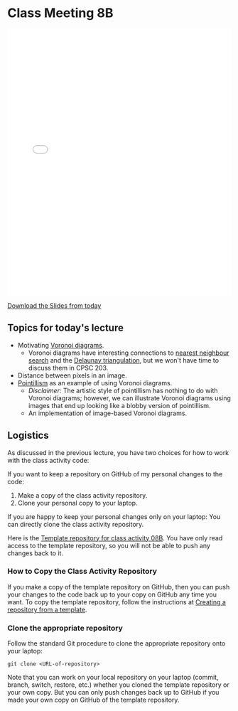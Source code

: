 # Class Meeting 8B

<div>
<iframe src="../../Lec13_Voronoi.pdf" width="100%" height="600px" frameBorder="0"> </iframe>
</div>

[Download the Slides from today](https://github.com/ubc-cs/cpsc203/raw/main/files/Lec13_Voronoi.pdf)

## Topics for today's lecture

- Motivating [Voronoi diagrams](https://en.wikipedia.org/wiki/Voronoi_diagram).
  - Voronoi diagrams have interesting connections to [nearest neighbour search](https://en.wikipedia.org/wiki/Nearest_neighbor_search) and the [Delaunay triangulation](https://en.wikipedia.org/wiki/Delaunay_triangulation), but we won't have time to discuss them in CPSC 203.
- Distance between pixels in an image.
- [Pointillism](https://en.wikipedia.org/wiki/Pointillism) as an example of using Voronoi diagrams.
  - *Disclaimer:* The artistic style of pointillism has nothing to do with Voronoi diagrams; however, we can illustrate Voronoi diagrams using images that end up looking like a blobby version of pointillism.
  - An implementation of image-based Voronoi diagrams.

<!-- Not necessary since we never get to queue-based algorithm.
## Links for today

- [Deque](https://www.geeksforgeeks.org/deque-in-python/)

-->

## Logistics

As discussed in the previous lecture, you have two choices for how to work with the class activity code:

If you want to keep a repository on GitHub of my personal changes to the code:

  1. Make a copy of the class activity repository.
  2. Clone your personal copy to your laptop.

If you are happy to keep your personal changes only on your laptop: You can directly clone the class activity repository.

Here is the [Template repository for class activity 08B](https://github.com/ubc-cpsc203-2023W2/class-activity-08B).  You have only read access to the template repository, so you will not be able to push any changes back to it.

### How to Copy the Class Activity Repository

If you make a copy of the template repository on GitHub, then you can push your changes to the code back up to your copy on GitHub any time you want.  To copy the template repository, follow the instructions at [Creating a repository from a template](https://docs.github.com/en/repositories/creating-and-managing-repositories/creating-a-repository-from-a-template).

### Clone the appropriate repository

Follow the standard Git procedure to clone the appropriate repository onto your laptop:

```terminal
git clone <URL-of-repository>
```

Note that you can work on your local repository on your laptop (commit, branch, switch, restore, etc.) whether you cloned the template repository or your own copy.  But you can only push changes back up to GitHub if you made your own copy on GitHub of the template repository.
